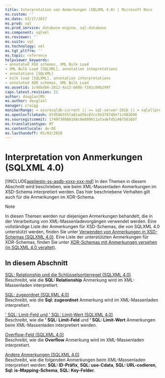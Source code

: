```yaml
---
title: Interpretation von Anmerkungen (SQLXML 4.0) | Microsoft Docs
ms.custom: ''
ms.date: 03/17/2017
ms.prod: sql
ms.prod_service: database-engine, sql-database
ms.component: sqlxml
ms.reviewer: ''
ms.suite: sql
ms.technology: xml
ms.tgt_pltfrm: ''
ms.topic: reference
helpviewer_keywords:
- annotated XSD schemas, XML Bulk Load
- XML Bulk Load [SQLXML], annotation intepretations
- annotations [SQLXML]
- bulk load [SQLXML], annotation interpretations
- annotated XDR schemas, XML Bulk Load
ms.assetid: 1c46bdb6-2812-4a13-b60b-7101c04b299f
caps.latest.revision: 22
author: douglaslMS
ms.author: douglasl
manager: craigg
monikerRange: = azuresqldb-current || >= sql-server-2016 || = sqlallproducts-allversions
ms.openlocfilehash: 67d586555fa81a456c87cc94379740e71c982696
ms.sourcegitcommit: 1740f3090b168c0e809611a7aa6fd514075616bf
ms.translationtype: MT
ms.contentlocale: de-DE
ms.lasthandoff: 05/03/2018
---
```

# <a name="annotation-interpretation-sqlxml-40"></a>Interpretation von Anmerkungen (SQLXML 4.0)
[!INCLUDE[appliesto-ss-asdb-xxxx-xxx-md](../../../includes/appliesto-ss-asdb-xxxx-xxx-md.md)]
  In den Themen in diesem Abschnitt wird beschrieben, wie beim XML-Massenladen Anmerkungen im XSD-Schema interpretiert werden. Das hier beschriebene Verhalten gilt auch für die Anmerkungen im XDR-Schema.  
  
> [!NOTE]  
>  In diesen Themen werden nur diejenigen Anmerkungen behandelt, die in der Verarbeitung von XML-Massenladevorgängen verwendet werden. Eine vollständige Liste der Anmerkungen für XSD-Schemas, die von SQLXML 4.0 unterstützt werden, finden Sie unter [Verwenden von Anmerkungen in XSD-Schemas &#40;SQLXML 4.0&#41;](../../../relational-databases/sqlxml-annotated-xsd-schemas-using/using-annotations-in-xsd-schemas-sqlxml-4-0.md). Eine Liste der unterstützten Anmerkungen für XDR-Schemas, finden Sie unter [XDR-Schemas mit Anmerkungen versehen &#40;in SQLXML 4.0 veraltet&#41;](../../../relational-databases/sqlxml/annotated-xsd-schemas/annotated-xdr-schemas-deprecated-in-sqlxml-4-0.md).  
  
## <a name="in-this-section"></a>In diesem Abschnitt  
 [SQL: Relationship und die Schlüsselsortierregel &#40;SQLXML 4.0&#41;](../../../relational-databases/sqlxml-annotated-xsd-schemas-xpath-queries/bulk-load-xml/annotation-interpretation-sql-relationship-and-key-ordering-rule.md)  
 Beschreibt, wie die **SQL: Relationship** Anmerkung wird im XML-Massenladen interpretiert.  
  
 [SQL: zugeordnet &#40;SQLXML 4.0&#41;](../../../relational-databases/sqlxml-annotated-xsd-schemas-xpath-queries/bulk-load-xml/annotation-interpretation-sql-mapped.md)  
 Beschreibt, wie die **Sql: zugeordnet** Anmerkung wird im XML-Massenladen interpretiert.  
  
 [' SQL: Limit-Feld und ' SQL: Limit-Wert &#40;SQLXML 4.0&#41;](../../../relational-databases/sqlxml-annotated-xsd-schemas-xpath-queries/bulk-load-xml/annotation-interpretation-sql-limit-field-and-sql-limit-value.md)  
 Beschreibt, wie die **' SQL: Limit-Feld** und **' SQL: Limit-Wert** Anmerkungen beim XML-Massenladen interpretiert werden.  
  
 [Overflow-Feld &#40;SQLXML 4.0&#41;](../../../relational-databases/sqlxml-annotated-xsd-schemas-xpath-queries/bulk-load-xml/annotation-interpretation-sql-overflow-field.md)  
 Beschreibt, wie die **Overflow** Anmerkung wird im XML-Massenladen interpretiert.  
  
 [Andere Anmerkungen &#40;SQLXML 4.0&#41;](../../../relational-databases/sqlxml-annotated-xsd-schemas-xpath-queries/bulk-load-xml/annotation-interpretation-other-annotations.md)  
 Beschreibt, wie die folgenden Anmerkungen beim XML-Massenladen interpretiert werden: **SQL: ID-Präfix**, **SQL: use-Cdata**, **SQL: URL-codieren**, **Sql: is-Mapping-Schema**, **SQL: Key-Felder**.  
  
  
